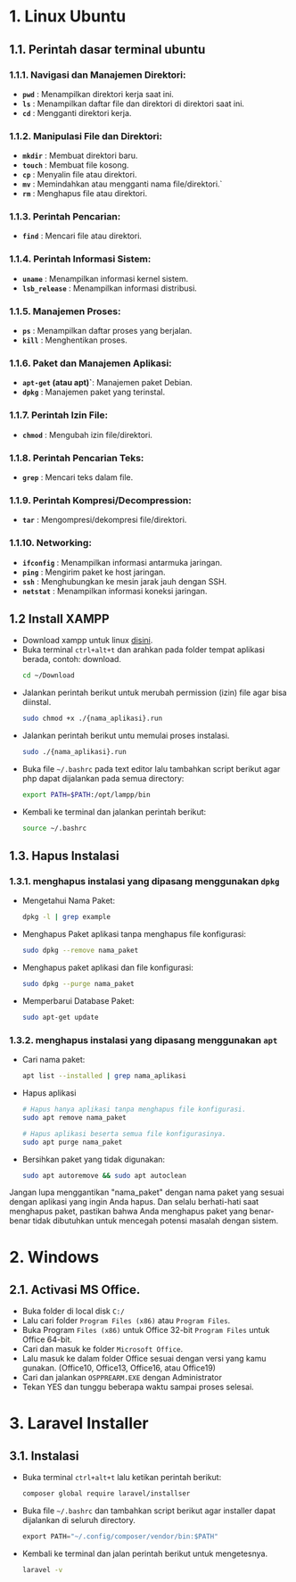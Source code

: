 # 1. Linux Ubuntu

## 1.1. Perintah dasar terminal ubuntu

### 1.1.1. Navigasi dan Manajemen Direktori:
- **`pwd`** : Menampilkan direktori kerja saat ini.
- **`ls`** : Menampilkan daftar file dan direktori di direktori saat ini.
- **`cd`** : Mengganti direktori kerja.

### 1.1.2. Manipulasi File dan Direktori:
- **`mkdir`** : Membuat direktori baru.
- **`touch`** : Membuat file kosong.
- **`cp`** : Menyalin file atau direktori.
- **`mv`** : Memindahkan atau mengganti nama file/direktori.`
- **`rm`** : Menghapus file atau direktori.

### 1.1.3. Perintah Pencarian:
- **`find`** : Mencari file atau direktori.

### 1.1.4. Perintah Informasi Sistem:
- **`uname`** : Menampilkan informasi kernel sistem.
- **`lsb_release`** : Menampilkan informasi distribusi.

### 1.1.5. Manajemen Proses:
- **`ps`** : Menampilkan daftar proses yang berjalan.
- **`kill`** : Menghentikan proses.

### 1.1.6. Paket dan Manajemen Aplikasi:
- **`apt-get` (atau apt)`**: Manajemen paket Debian.
- **`dpkg`** : Manajemen paket yang terinstal.

### 1.1.7. Perintah Izin File:
- **`chmod`** : Mengubah izin file/direktori.

### 1.1.8. Perintah Pencarian Teks:
- **`grep`** : Mencari teks dalam file.

### 1.1.9. Perintah Kompresi/Decompression:
- **`tar`** : Mengompresi/dekompresi file/direktori.

### 1.1.10. Networking:
- **`ifconfig`** : Menampilkan informasi antarmuka jaringan.
- **`ping`** : Mengirim paket ke host jaringan.
- **`ssh`** : Menghubungkan ke mesin jarak jauh dengan SSH.
- **`netstat`** : Menampilkan informasi koneksi jaringan.

## 1.2 Install XAMPP
- Download xampp untuk linux [disini](https://www.apachefriends.org/download.html).
- Buka terminal `ctrl+alt+t` dan arahkan pada folder tempat aplikasi berada, contoh: download.
  ```bash
  cd ~/Download
  ```
- Jalankan perintah berikut untuk merubah permission (izin) file agar bisa diinstal.
  ```bash
  sudo chmod +x ./{nama_aplikasi}.run
  ```
- Jalankan perintah berikut untu memulai proses instalasi.
  ```bash
  sudo ./{nama_aplikasi}.run
  ```
- Buka file `~/.bashrc` pada text editor lalu tambahkan script berikut agar php dapat dijalankan pada semua directory:
  ```bash
  export PATH=$PATH:/opt/lampp/bin
  ```
- Kembali ke terminal dan jalankan perintah berikut:
  ```bash
  source ~/.bashrc
  ```

## 1.3. Hapus Instalasi

### 1.3.1. menghapus instalasi yang dipasang menggunakan `dpkg`

- Mengetahui Nama Paket:
  ```bash
  dpkg -l | grep example
  ```
- Menghapus Paket aplikasi tanpa menghapus file konfigurasi:
  ```bash
  sudo dpkg --remove nama_paket
  ```
- Menghapus paket aplikasi dan file konfigurasi:
  ```bash
  sudo dpkg --purge nama_paket
  ```
- Memperbarui Database Paket:
  ```bash
  sudo apt-get update
  ```
  
### 1.3.2. menghapus instalasi yang dipasang menggunakan `apt`

- Cari nama paket:
  ```bash
  apt list --installed | grep nama_aplikasi
  ```
- Hapus aplikasi
  ```bash
  # Hapus hanya aplikasi tanpa menghapus file konfigurasi.
  sudo apt remove nama_paket

  # Hapus aplikasi beserta semua file konfigurasinya.
  sudo apt purge nama_paket
  ```
- Bersihkan paket yang tidak digunakan:
  ```bash
  sudo apt autoremove && sudo apt autoclean
  ```

Jangan lupa menggantikan "nama_paket" dengan nama paket yang sesuai dengan aplikasi yang ingin Anda hapus. Dan selalu berhati-hati saat menghapus paket, pastikan bahwa Anda menghapus paket yang benar-benar tidak dibutuhkan untuk mencegah potensi masalah dengan sistem.

# 2. Windows

## 2.1. Activasi MS Office.
- Buka folder di local disk `C:/`
- Lalu cari folder `Program Files (x86)` atau `Program Files`.
- Buka Program `Files (x86)` untuk Office 32-bit `Program Files` untuk Office 64-bit.
- Cari dan masuk ke folder `Microsoft Office`.
- Lalu masuk ke dalam folder Office sesuai dengan versi yang kamu gunakan. (Office10, Office13, Office16, atau Office19)
- Cari dan jalankan `OSPPREARM.EXE` dengan Administrator
- Tekan YES dan tunggu beberapa waktu sampai proses selesai.

# 3. Laravel Installer

## 3.1. Instalasi
- Buka terminal `ctrl+alt+t` lalu ketikan perintah berikut:
  ```bash
  composer global require laravel/installser
  ```
- Buka file `~/.bashrc` dan tambahkan script berikut agar installer dapat dijalankan di seluruh directory.
  ```python
  export PATH="~/.config/composer/vendor/bin:$PATH"
  ```
- Kembali ke terminal dan jalan perintah berikut untuk mengetesnya.
  ```bash
  laravel -v
  ```
